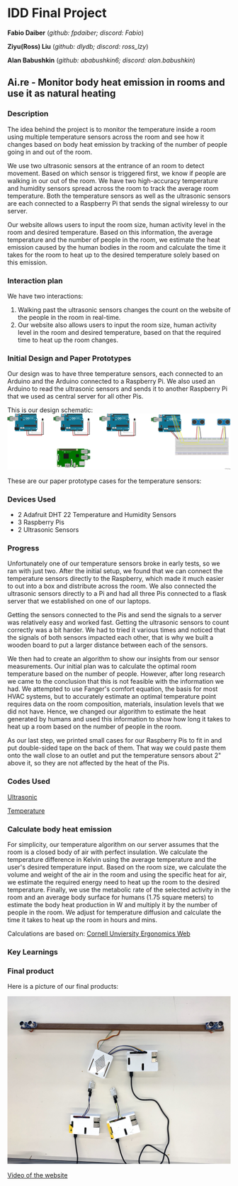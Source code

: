 # IDD Final Project

**Fabio Daiber** (*github: fpdaiber; discord: Fabio*)

**Ziyu(Ross) Liu** (*github: dlydb; discord: ross_lzy*)

**Alan Babushkin** (*github: ababushkin6; discord: alan.babushkin*)


## Ai.re - Monitor body heat emission in rooms and use it as natural heating

### Description

The idea behind the project is to monitor the temperature inside a room using multiple temperature sensors across the room and see how it changes based on body heat emission by tracking of the number of people going in and out of the room.

We use two ultrasonic sensors at the entrance of an room to detect movement. Based on which sensor is triggered first, we know if people are walking in our out of the room. We have two high-accuracy temperature and humidity sensors spread across the room to track the average room temperature. Both the temperature sensors as well as the ultrasonic sensors are each connected to a Raspberry Pi that sends the signal wirelessy to our server. 

Our website allows users to input the room size, human activity level in the room and desired temperature. Based on this information, the average temperature and the number of people in the room, we estimate the heat emission caused by the human bodies in the room and calculate the time it takes for the room to heat up to the desired temperature solely based on this emission.

### Interaction plan

We have two interactions: 

1) Walking past the ultrasonic sensors changes the count on the website of the people in the room in real-time. 
2) Our website also allows users to input the room size, human activity level in the room and desired temperature, based on that the required time to heat up the room changes.

### Initial Design and Paper Prototypes

Our design was to have three temperature sensors, each connected to an Arduino and the Arduino connected to a Raspberry Pi. We also used an Arduino to read the ultrasonic sensors and sends it to another Raspberry Pi that we used as central server for all other Pis. 

This is our design schematic: 
![Design Schematic](https://github.com/ababushkin6/IDD-Fall19-FinalProject/blob/master/DDID%20Final%20Project%20Prototype%20Schematic.png)

These are our paper prototype cases for the temperature sensors:

### Devices Used 

- 2 Adafruit DHT 22 Temperature and Humidity Sensors
- 3 Raspberry Pis
- 2 Ultrasonic Sensors

### Progress 

Unfortunately one of our temperature sensors broke in early tests, so we ran with just two. After the initial setup, we found that we can connect the temperature sensors directly to the Raspberry, which made it much easier to out into a box and distribute across the room. We also connected the ultrasonic sensors directly to a Pi and had all three Pis connected to a flask server that we established on one of our laptops. 

Getting the sensors connected to the Pis and send the signals to a server was relatively easy and worked fast. Getting the ultrasonic sensors to count correctly was a bit harder. We had to tried it various times and noticed that the signals of both sensors impacted each other, that is why we built a wooden board to put a larger distance between each of the sensors.

We then had to create an algorithm to show our insights from our sensor measurements. Our initial plan was to calculate the optimal room temperature based on the number of people. However, after long research we came to the conclusion that this is not feasible with the information we had. We attempted to use Fanger's comfort equation, the basis for most HVAC systems, but to accurately estimate an optimal temperature point requires data on the room composition, materials, insulation levels that we did not have. Hence, we changed our algorithm to estimate the heat generated by humans and used this information to show how long it takes to heat up a room based on the number of people in the room. 

As our last step, we printed small cases for our Raspberry Pis to fit in and put double-sided tape on the back of them. That way we could paste them onto the wall close to an outlet and put the temperature sensors about 2" above it, so they are not affected by the heat of the Pis.

### Codes Used

[Ultrasonic](https://github.com/ababushkin6/IDD-Fall19-FinalProject/blob/master/Ultrasonic_Intial_Coding.ino)

[Temperature](https://github.com/ababushkin6/IDD-Fall19-FinalProject/blob/master/Temperature_Sensor_Inital.ino)


### Calculate body heat emission

For simplicity, our temperature algorithm on our server  assumes that the room is a closed body of air with perfect insulation. We calculate the temperature difference in Kelvin using the average temperature and the user's desired temperature input. Based on the room size, we calculate the volume and weight of the air in the room and using the specific heat for air, we estimate the required energy need to heat up the room to the desired temperature. Finally, we use the metabolic rate of the selected activity in the room and an average body surface for humans (1.75 square meters) to estimate the body heat production in W and multiply it by the number of people in the room. We adjust for temperature diffusion and calculate the time it takes to heat up the room in hours and mins.

Calculations are based on: [Cornell Unviersity Ergonomics Web](http://ergo.human.cornell.edu/studentdownloads/DEA3500notes/Thermal/thcondnotes.html)


### Key Learnings




### Final product

Here is a picture of our final products:

![alt text](https://github.com/ababushkin6/IDD-Fall19-FinalProject/blob/master/IMG_2825%202.jpg)

[Video of the website](https://drive.google.com/open?id=1w4Owynh2kB8nk3H762CxsLngoVftQoUo)
